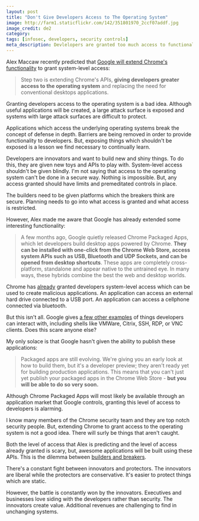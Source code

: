 ```yaml
---
layout: post
title: "Don't Give Developers Access to The Operating System"
image: http://farm1.staticflickr.com/142/351801970_2ccf07addf.jpg
image_credit: de2
category: 
tags: [infosec, developers, security controls]
meta_description: Devlelopers are granted too much access to functionality which they shouldn't have.
---
```


Alex Maccaw recently predicted that [Google will extend Chrome's functionality][1] to grant system-level access:

> Step two is extending Chrome's APIs, __giving developers greater access to the operating system__ and replacing the need for conventional desktops applications.

Granting developers access to the operating system is a bad idea. Although useful applications will be created, a large attack surface is exposed and systems with large attack surfaces are difficult to protect.

Applications which access the underlying operating systems break the concept of defense in depth. Barriers are being removed in order to provide functionality to developers. But, exposing things which shouldn't be exposed is a lesson we find necessary to continually learn.

Developers are innovators and want to build new and shiny things. To do this, they are given new toys and APIs to play with. System-level access shouldn't be given blindly. I'm not saying that access to the operating system can't be done in a secure way. Nothing is impossible. But, any access granted should have limits and premeditated controls in place. 

The builders need to be given platforms which the breakers think are secure. Planning needs to go into what access is granted and what access is restricted.

However, Alex made me aware that Google has already extended some interesting functionality:

> A few months ago, Google quietly released Chrome Packaged Apps, which let developers build desktop apps powered by Chrome. __They can be installed with one-click from the Chrome Web Store, access system APIs such as USB, Bluetooth and UDP Sockets, and can be opened from desktop shortcuts__. These apps are completely cross-platform, standalone and appear native to the untrained eye. In many ways, these hybrids combine the best the web and desktop worlds.

Chrome has [already][4] granted developers system-level access which can be used to create malicious applications. An application can access an external hard drive connected to a USB port. An application can access a cellphone connected via bluetooth.

But this isn't all. Google gives [a few other examples][4] of things developers can interact with, including shells like VMWare, Citrix, SSH, RDP, or VNC clients. Does this scare anyone else?

My only solace is that Google hasn't given the ability to publish these applications:

> Packaged apps are still evolving. We're giving you an early look at how to build them, but it's a developer preview; they aren't ready yet for building production applications.
> This means that you can't just yet publish your packaged apps in the Chrome Web Store - __but you will be able to do so very soon.__

Although Chrome Packaged Apps will most likely be available through an application market that Google controls, granting this level of access to developers is alarming.

I know many members of the Chrome security team and they are top notch security people. But, extending Chrome to grant access to the operating system is not a good idea. There will surly be things that aren't caught.

Both the level of access that Alex is predicting and the level of access already granted is scary, but, awesome applications will be built using these APIs. This is the dilemma between [builders and breakers][3].

There's a constant fight between innovators and protectors. The innovators are liberal while the protectors are conservative. It's easier to protect things which are static.

However, the battle is constantly won by the innovators. Executives and businesses love siding with the developers rather than security. The innovators create value. Additional revenues are challenging to find in unchanging systems.

[1]: http://blog.alexmaccaw.com/the-next-web
[2]: http://code.google.com/p/chromium/issues/detail?id=165171#c27 "Bug in Google load balancer"
[3]: /2011/02/builders-breakers-and-fixers/
[4]: http://developer.chrome.com/apps/about_apps.html